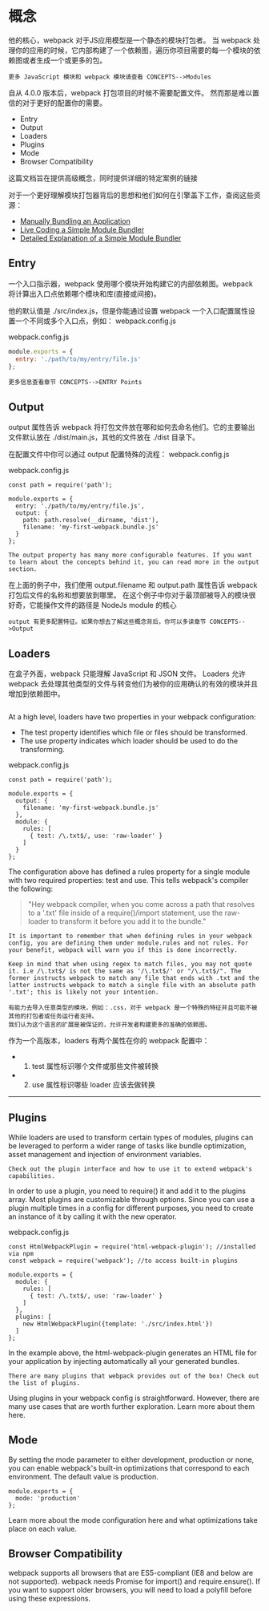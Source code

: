 # 概念
他的核心，webpack 对于JS应用模型是一个静态的模块打包者。
当 webpack 处理你的应用的时候，它内部构建了一个依赖图，遍历你项目需要的每一个模块的依赖图或者生成一个或更多的包。

```
更多 JavaScript 模块和 webpack 模块请查看 CONCEPTS-->Modules
```
自从 4.0.0 版本后，webpack 打包项目的时候不需要配置文件。
然而那是难以置信的对于更好的配置你的需要。
- Entry
- Output
- Loaders
- Plugins
- Mode
- Browser Compatibility

这篇文档旨在提供高级概念，同时提供详细的特定案例的链接

对于一个更好理解模块打包器背后的思想和他们如何在引擎盖下工作，查阅这些资源：
- [Manually Bundling an Application](https://www.youtube.com/watch?v=UNMkLHzofQI)
- [Live Coding a Simple Module Bundler](https://www.youtube.com/watch?v=Gc9-7PBqOC8)
- [Detailed Explanation of a Simple Module Bundler](https://github.com/ronami/minipack)


## Entry
一个入口指示器，webpack 使用哪个模块开始构建它的内部依赖图。webpack 将计算出入口点依赖哪个模块和库(直接或间接)。

他的默认值是 ./src/index.js，但是你能通过设置 webpack 一个入口配置属性设置一个不同或多个入口点，例如： webpack.config.js


webpack.config.js
```js
module.exports = {
  entry: './path/to/my/entry/file.js'
};
```

```
更多信息查看章节 CONCEPTS-->ENTRY Points
```

## Output
output 属性告诉 webpack 将打包文件放在哪和如何去命名他们。它的主要输出文件默认放在 ./dist/main.js，其他的文件放在 ./dist 目录下。

在配置文件中你可以通过 output 配置特殊的流程： webpack.config.js

webpack.config.js
```
const path = require('path');

module.exports = {
  entry: './path/to/my/entry/file.js',
  output: {
    path: path.resolve(__dirname, 'dist'),
    filename: 'my-first-webpack.bundle.js'
  }
};
```

```
The output property has many more configurable features. If you want to learn about the concepts behind it, you can read more in the output section.
```
在上面的例子中，我们使用 output.filename 和 output.path 属性告诉 webpack 打包后文件的名称和想要放到哪里。
在这个例子中你对于最顶部被导入的模块很好奇，它能操作文件的路径是 NodeJs module 的核心

```
output 有更多配置特征。如果你想去了解这些概念背后，你可以多读章节 CONCEPTS-->Output
```

## Loaders

在盒子外面，webpack 只能理解 JavaScript 和 JSON 文件。
Loaders 允许 webpack 去处理其他类型的文件与转变他们为被你的应用确认的有效的模块并且增加到依赖图中。

```

```

At a high level, loaders have two properties in your webpack configuration:

- The test property identifies which file or files should be transformed.
- The use property indicates which loader should be used to do the transforming.

webpack.config.js
```
const path = require('path');

module.exports = {
  output: {
    filename: 'my-first-webpack.bundle.js'
  },
  module: {
    rules: [
      { test: /\.txt$/, use: 'raw-loader' }
    ]
  }
};
```
The configuration above has defined a rules property for a single module with two required properties: test and use. This tells webpack's compiler the following:

> "Hey webpack compiler, when you come across a path that resolves to a '.txt' file inside of a require()/import statement, use the raw-loader to transform it before you add it to the bundle."

```
It is important to remember that when defining rules in your webpack config, you are defining them under module.rules and not rules. For your benefit, webpack will warn you if this is done incorrectly.
```

```
Keep in mind that when using regex to match files, you may not quote it. i.e /\.txt$/ is not the same as '/\.txt$/' or "/\.txt$/". The former instructs webpack to match any file that ends with .txt and the latter instructs webpack to match a single file with an absolute path '.txt'; this is likely not your intention.
```


```
有能力去导入任意类型的模块，例如：.css，对于 webpack 是一个特殊的特征并且可能不被其他的打包者或任务运行者支持。
我们认为这个语言的扩展是被保证的，允许开发者构建更多的准确的依赖图。
```
作为一个高版本，loaders 有两个属性在你的 webpack 配置中：
  - 1. test 属性标识哪个文件或那些文件被转换
  - 2. use 属性标识哪些 loader 应该去做转换
----

## Plugins
While loaders are used to transform certain types of modules, plugins can be leveraged to perform a wider range of tasks like bundle optimization, asset management and injection of environment variables.

```
Check out the plugin interface and how to use it to extend webpack's capabilities.
```

In order to use a plugin, you need to require() it and add it to the plugins array. Most plugins are customizable through options. Since you can use a plugin multiple times in a config for different purposes, you need to create an instance of it by calling it with the new operator.

webpack.config.js

```
const HtmlWebpackPlugin = require('html-webpack-plugin'); //installed via npm
const webpack = require('webpack'); //to access built-in plugins

module.exports = {
  module: {
    rules: [
      { test: /\.txt$/, use: 'raw-loader' }
    ]
  },
  plugins: [
    new HtmlWebpackPlugin({template: './src/index.html'})
  ]
};

```
In the example above, the html-webpack-plugin generates an HTML file for your application by injecting automatically all your generated bundles.
```
There are many plugins that webpack provides out of the box! Check out the list of plugins.
```
Using plugins in your webpack config is straightforward. However, there are many use cases that are worth further exploration. Learn more about them here.

## Mode
By setting the mode parameter to either development, production or none, you can enable webpack's built-in optimizations that correspond to each environment. The default value is production.
```
module.exports = {
  mode: 'production'
};
```
Learn more about the mode configuration here and what optimizations take place on each value.

## Browser Compatibility
webpack supports all browsers that are ES5-compliant (IE8 and below are not supported). webpack needs Promise for import() and require.ensure(). If you want to support older browsers, you will need to load a polyfill before using these expressions.
